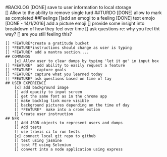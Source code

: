 #BACKLOG
    [DONE] save to user information to local storage    
    [] Allow to the ability to remove single turd
    ##TURDO
       [DONE] allow to mark as completed
    ##Feelings
        []add an emogi to a feeling
            [DONE] text emojo
            [DONE - 14/1/2016] add a picture emoji
            [] provide some insight into breakdown of how they feel over time
            [] ask questions re: why you feel tht way?
            [] are you still feeling this? 

    [] *FEATURE*create a gratitude bucket
    [] *FEATURE*instructions should change as user is typing
    [] *FEATURE* add a mantra section....
    ## COMMANDS
        [x] Allow user to clear dumps by typing 'let it go' in input box
    [] *FEATURE*  add ability to easily request a feature
    [] *FEATURE*  capture goals
    [] *FEATURE* capture what you learned today
    [] *FEATURE* ask questions based on time of tay 
    ## USER EXPERIENCE
        [x] add background image
        [] add opacity to input screen
        [] get the same font as in the chrome app
        [] make backlog link more visible
        [] background pictures depending on the time of day
        [] *FEATURE*  make into a crome extion
        [] Create user instruction
    ## NFR
        [] Add JSON objects to represent users and dumps
        [] Add tests
        [] use travis ci to run tests
        [x] connect local git repo to github
        [] test using jasmine
        [] test FE using Selenium
        [] convert into a node application using express